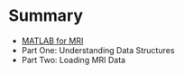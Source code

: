 # Summary

* [MATLAB for MRI](README.md)
* Part One: Understanding Data Structures
* Part Two: Loading MRI Data

